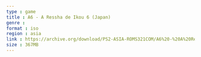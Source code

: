 ```yaml
---
type : game
title : A6 - A Ressha de Ikou 6 (Japan)
genre : 
format : iso
region : asia
link : https://archive.org/download/PS2-ASIA-ROMS321COM/A6%20-%20A%20Ressha%20de%20Ikou%206%20%28Japan%29.7z
size : 367MB
---
```

